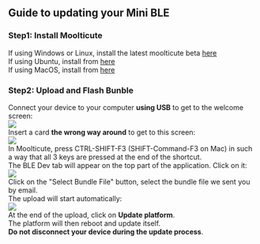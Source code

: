 ## [](#header-2)Guide to updating your Mini BLE  
  
### [](#header-3)Step1: Install Moolticute  
If using Windows or Linux, install the latest moolticute beta [here](https://betas.themooltipass.com)  
If using Ubuntu, install from [here](https://launchpad.net/~mooltipass/+archive/ubuntu/moolticute-beta)  
If using MacOS, install from [here](https://github.com/mooltipass/moolticute/releases)  

### [](#header-3)Step2: Upload and Flash Bunble  
Connect your device to your computer **using USB** to get to the welcome screen:  
![](https://github.com/mooltipass/minible/blob/gh-pages/images/rf_debug_guide/welcome_screen.png?raw=true)  
Insert a card **the wrong way around** to get to this screen:  
![](https://github.com/mooltipass/minible/blob/gh-pages/images/rf_debug_guide/invalid.png?raw=true)  
In Moolticute, press CTRL-SHIFT-F3 (SHIFT-Command-F3 on Mac) in such a way that all 3 keys are pressed at the end of the shortcut.  
The BLE Dev tab will appear on the top part of the application. Click on it:  
![](https://github.com/mooltipass/minible/blob/gh-pages/images/minible_update_guide/ble_dev_tab_upload_flash.png?raw=true)  
Click on the "Select Bundle File" button, select the bundle file we sent you by email.  
The upload will start automatically:  
![](https://github.com/mooltipass/minible/blob/gh-pages/images/minible_update_guide/firmware_file_update.png?raw=true)  
At the end of the upload, click on **Update platform**.  
The platform will then reboot and update itself.  
**Do not disconnect your device during the update process**.  
